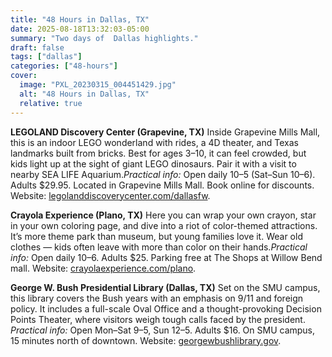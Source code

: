 ```yaml
---
title: "48 Hours in Dallas, TX"
date: 2025-08-18T13:32:03-05:00
summary: "Two days of  Dallas highlights."
draft: false
tags: ["dallas"]
categories: ["48-hours"]
cover:
  image: "PXL_20230315_004451429.jpg"
  alt: "48 Hours in Dallas, TX"
  relative: true
---
```





**LEGOLAND Discovery Center (Grapevine, TX)**
Inside Grapevine Mills Mall, this is an indoor LEGO wonderland with rides, a 4D theater, and Texas landmarks built from bricks.
Best for ages 3–10, it can feel crowded, but kids light up at the sight of giant LEGO dinosaurs. Pair it with a visit to nearby SEA LIFE Aquarium.*Practical info:* Open daily 10–5 (Sat–Sun 10–6). Adults \$29.95. Located in Grapevine Mills Mall. Book online for discounts. Website: [legolanddiscoverycenter.com/dallasfw](http://www.legolanddiscoverycenter.com/dallasfw/).



**Crayola Experience (Plano, TX)**
Here you can wrap your own crayon, star in your own coloring page, and dive into a riot of color-themed attractions.
It’s more theme park than museum, but young families love it. Wear old clothes — kids often leave with more than color on their hands.*Practical info:* Open daily 10–6. Adults \$25. Parking free at The Shops at Willow Bend mall. Website: [crayolaexperience.com/plano](https://www.crayolaexperience.com/plano).





**George W. Bush Presidential Library (Dallas, TX)**
Set on the SMU campus, this library covers the Bush years with an emphasis on 9/11 and foreign policy.
It includes a full-scale Oval Office and a thought-provoking Decision Points Theater, where visitors weigh tough calls faced by the president.
*Practical info:* Open Mon–Sat 9–5, Sun 12–5. Adults \$16. On SMU campus, 15 minutes north of downtown. Website: [georgewbushlibrary.gov](https://www.georgewbushlibrary.gov).

